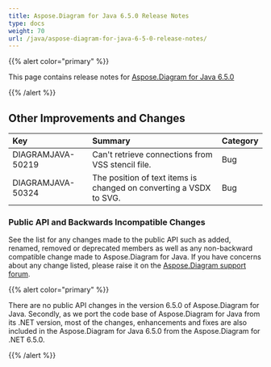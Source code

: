 ```yaml
---
title: Aspose.Diagram for Java 6.5.0 Release Notes
type: docs
weight: 70
url: /java/aspose-diagram-for-java-6-5-0-release-notes/
---
```


{{% alert color="primary" %}} 

This page contains release notes for [Aspose.Diagram for Java 6.5.0](http://maven.aspose.com/repository/simple/ext-release-local/com/aspose/aspose-diagram/6.5.0/)

{{% /alert %}} 
## **Other Improvements and Changes**

|**Key**|**Summary**|**Category**|
| :- | :- | :- |
|DIAGRAMJAVA-50219|Can't retrieve connections from VSS stencil file.|Bug|
|DIAGRAMJAVA-50324|The position of text items is changed on converting a VSDX to SVG.|Bug|
### **Public API and Backwards Incompatible Changes**
See the list for any changes made to the public API such as added, renamed, removed or deprecated members as well as any non-backward compatible change made to Aspose.Diagram for Java. If you have concerns about any change listed, please raise it on the [Aspose.Diagram support forum](http://www.aspose.com/community/forums/aspose.diagram-product-family/489/showforum.aspx).

{{% alert color="primary" %}} 

There are no public API changes in the version 6.5.0 of Aspose.Diagram for Java. Secondly, as we port the code base of Aspose.Diagram for Java from its .NET version, most of the changes, enhancements and fixes are also included in the Aspose.Diagram for Java 6.5.0 from the Aspose.Diagram for .NET 6.5.0.

{{% /alert %}}
